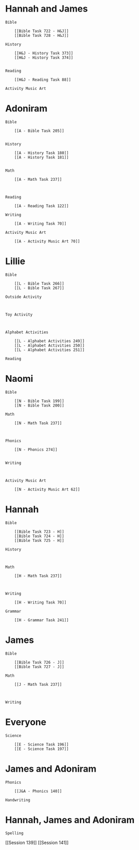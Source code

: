 # Hannah and James

	Bible

		[[Bible Task 722 - H&J]]
		[[Bible Task 728 - H&J]]

	History

		[[H&J - History Task 373]]
		[[H&J - History Task 374]]
		

	Reading

		[[H&J - Reading Task 88]]

	Activity Music Art

		
# Adoniram

	Bible

		[[A - Bible Task 205]]
		

	History

		[[A - History Task 180]]
		[[A - History Task 181]]
		

	Math

		[[A - Math Task 237]]
		
		

	Reading

		[[A - Reading Task 122]]

	Writing

		[[A - Writing Task 70]]

	Activity Music Art

		[[A - Activity Music Art 70]]

# Lillie

	Bible

		[[L - Bible Task 266]]
		[[L - Bible Task 267]]

	Outside Activity

		

	Toy Activity

		

	Alphabet Activities

		[[L - Alphabet Activities 249]]
		[[L - Alphabet Activities 250]]
		[[L - Alphabet Activities 251]]

	Reading

		

# Naomi

	Bible

		[[N - Bible Task 199]]
		[[N - Bible Task 200]]

	Math

		[[N - Math Task 237]]
		
		

	Phonics

		[[N - Phonics 274]]
		

	Writing

		

	Activity Music Art

		[[N - Activity Music Art 62]]

# Hannah

	Bible

		[[Bible Task 723 - H]]
		[[Bible Task 724 - H]]
		[[Bible Task 725 - H]]

	History

		

	Math

		[[H - Math Task 237]]
		
		

	Writing

		[[H - Writing Task 70]]

	Grammar

		[[H - Grammar Task 241]]
		
		
# James

	Bible

		[[Bible Task 726 - J]]
		[[Bible Task 727 - J]]

	Math

		[[J - Math Task 237]]
		
		

	Writing

		

# Everyone

	Science

		[[E - Science Task 196]]
		[[E - Science Task 197]]
# James and Adoniram

	Phonics

		[[J&A - Phonics 140]]

	Handwriting

		
# Hannah, James and Adoniram

	Spelling




[[Session 139]]
[[Session 141]]
